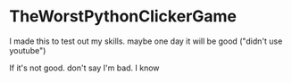 # TheWorstPythonClickerGame
I made this to test out my skills. maybe one day it will be good ("didn't use youtube")

If it's not good. don't say I'm bad. I know
